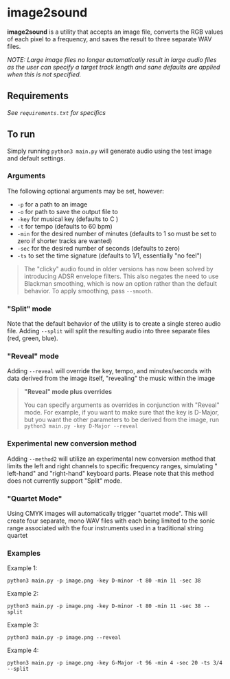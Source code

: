 # image2sound

**image2sound** is a utility that accepts an image file, converts the RGB values
of each pixel to a frequency, and saves the result to three separate WAV files.

*NOTE: Large image files no longer automatically result in large audio files as
the user can specify a target track length and sane defaults are applied when
this is not specified.*

## Requirements

*See `requirements.txt` for specifics*

## To run

Simply running `python3 main.py` will generate audio using the test image and
default settings.

### Arguments

The following optional arguments may be set, however:

- `-p` for a path to an image
- `-o` for path to save the output file to
- `-key` for musical key (defaults to C )
- `-t` for tempo (defaults to 60 bpm)
- `-min` for the desired number of minutes (defaults to 1 so must be set to zero
  if shorter tracks are wanted)
- `-sec` for the desired number of seconds (defaults to zero)
- `-ts` to set the time signature (defaults to 1/1, essentially "no feel")

> The "clicky" audio found in older versions has now been solved by introducing
> ADSR envelope filters. This also negates the need to use Blackman smoothing,
> which is now an option rather than the default behavior. To apply smoothing,
> pass `--smooth`.

### "Split" mode

Note that the default behavior of the utility is to create a single stereo audio
file.
Adding `--split` will split the resulting audio into three separate files (red,
green, blue).

### "Reveal" mode

Adding `--reveal` will override the key, tempo, and minutes/seconds with data
derived from the image itself, "revealing" the music within the image

> **"Reveal" mode plus overrides**
>
> You can specify arguments as overrides in conjunction with "Reveal" mode. For
> example, if you want to make sure that the key is D-Major, but you want the
> other parameters to be derived from the image,
> run `python3 main.py -key D-Major --reveal`

### Experimental new conversion method

Adding `--method2` will utilize an experimental new conversion method that
limits the left and right channels to specific frequency ranges, simulating "
left-hand" and "right-hand" keyboard parts. Please note that this method does
not currently support "Split" mode.

### "Quartet Mode"

Using CMYK images will automatically trigger "quartet mode". This will create
four separate, mono WAV files with each being limited to the sonic range
associated with the four instruments used in a traditional string quartet

### Examples

Example 1:

```
python3 main.py -p image.png -key D-minor -t 80 -min 11 -sec 38
```

Example 2:

```
python3 main.py -p image.png -key D-minor -t 80 -min 11 -sec 38 --split
```

Example 3:

```
python3 main.py -p image.png --reveal
```

Example 4:

```
python3 main.py -p image.png -key G-Major -t 96 -min 4 -sec 20 -ts 3/4 --split
```